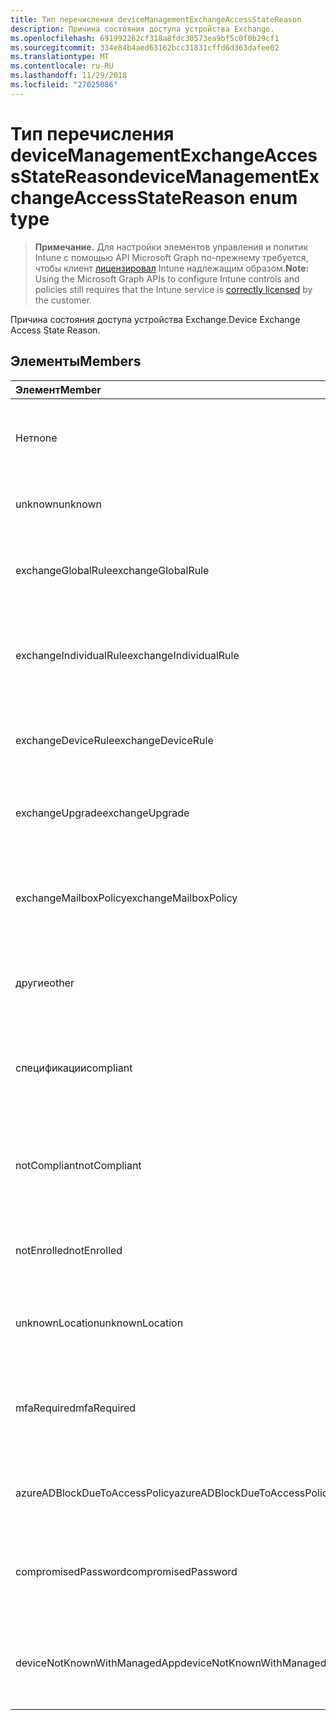 ```yaml
---
title: Тип перечисления deviceManagementExchangeAccessStateReason
description: Причина состояния доступа устройства Exchange.
ms.openlocfilehash: 691992262cf318a8fdc30573ea9bf5c0f0b29cf1
ms.sourcegitcommit: 334e84b4aed63162bcc31831cffd6d363dafee02
ms.translationtype: MT
ms.contentlocale: ru-RU
ms.lasthandoff: 11/29/2018
ms.locfileid: "27025086"
---
```

# <a name="devicemanagementexchangeaccessstatereason-enum-type"></a><span data-ttu-id="82de3-103">Тип перечисления deviceManagementExchangeAccessStateReason</span><span class="sxs-lookup"><span data-stu-id="82de3-103">deviceManagementExchangeAccessStateReason enum type</span></span>

> <span data-ttu-id="82de3-104">**Примечание.** Для настройки элементов управления и политик Intune с помощью API Microsoft Graph по-прежнему требуется, чтобы клиент [лицензировал](https://go.microsoft.com/fwlink/?linkid=839381) Intune надлежащим образом.</span><span class="sxs-lookup"><span data-stu-id="82de3-104">**Note:** Using the Microsoft Graph APIs to configure Intune controls and policies still requires that the Intune service is [correctly licensed](https://go.microsoft.com/fwlink/?linkid=839381) by the customer.</span></span>

<span data-ttu-id="82de3-105">Причина состояния доступа устройства Exchange.</span><span class="sxs-lookup"><span data-stu-id="82de3-105">Device Exchange Access State Reason.</span></span>
## <a name="members"></a><span data-ttu-id="82de3-106">Элементы</span><span class="sxs-lookup"><span data-stu-id="82de3-106">Members</span></span>
|<span data-ttu-id="82de3-107">Элемент</span><span class="sxs-lookup"><span data-stu-id="82de3-107">Member</span></span>|<span data-ttu-id="82de3-108">Значение</span><span class="sxs-lookup"><span data-stu-id="82de3-108">Value</span></span>|<span data-ttu-id="82de3-109">Description</span><span class="sxs-lookup"><span data-stu-id="82de3-109">Description</span></span>|
|:---|:---|:---|
|<span data-ttu-id="82de3-110">Нет</span><span class="sxs-lookup"><span data-stu-id="82de3-110">none</span></span>|<span data-ttu-id="82de3-111">0</span><span class="sxs-lookup"><span data-stu-id="82de3-111">0</span></span>|<span data-ttu-id="82de3-112">Нет причин состояние доступа, обнаруженные в Exchange</span><span class="sxs-lookup"><span data-stu-id="82de3-112">No access state reason discovered from Exchange</span></span>|
|<span data-ttu-id="82de3-113">unknown</span><span class="sxs-lookup"><span data-stu-id="82de3-113">unknown</span></span>|<span data-ttu-id="82de3-114">1</span><span class="sxs-lookup"><span data-stu-id="82de3-114">1</span></span>|<span data-ttu-id="82de3-115">Причина состояния Неизвестный доступ</span><span class="sxs-lookup"><span data-stu-id="82de3-115">Unknown access state reason</span></span>|
|<span data-ttu-id="82de3-116">exchangeGlobalRule</span><span class="sxs-lookup"><span data-stu-id="82de3-116">exchangeGlobalRule</span></span>|<span data-ttu-id="82de3-117">2</span><span class="sxs-lookup"><span data-stu-id="82de3-117">2</span></span>|<span data-ttu-id="82de3-118">Определяет, какие Exchange глобальное правило состояние доступа</span><span class="sxs-lookup"><span data-stu-id="82de3-118">Access state determined by Exchange Global rule</span></span>|
|<span data-ttu-id="82de3-119">exchangeIndividualRule</span><span class="sxs-lookup"><span data-stu-id="82de3-119">exchangeIndividualRule</span></span>|<span data-ttu-id="82de3-120">3</span><span class="sxs-lookup"><span data-stu-id="82de3-120">3</span></span>|<span data-ttu-id="82de3-121">Определяет, какие Exchange отдельное правило состояние доступа</span><span class="sxs-lookup"><span data-stu-id="82de3-121">Access state determined by Exchange Individual rule</span></span>|
|<span data-ttu-id="82de3-122">exchangeDeviceRule</span><span class="sxs-lookup"><span data-stu-id="82de3-122">exchangeDeviceRule</span></span>|<span data-ttu-id="82de3-123">4</span><span class="sxs-lookup"><span data-stu-id="82de3-123">4</span></span>|<span data-ttu-id="82de3-124">Определяет, какие правила устройству Exchange состояние доступа</span><span class="sxs-lookup"><span data-stu-id="82de3-124">Access state determined by Exchange Device rule</span></span>|
|<span data-ttu-id="82de3-125">exchangeUpgrade</span><span class="sxs-lookup"><span data-stu-id="82de3-125">exchangeUpgrade</span></span>|<span data-ttu-id="82de3-126">5</span><span class="sxs-lookup"><span data-stu-id="82de3-126">5</span></span>|<span data-ttu-id="82de3-127">Состояние доступа из-за обновления Exchange</span><span class="sxs-lookup"><span data-stu-id="82de3-127">Access state due to Exchange upgrade</span></span>|
|<span data-ttu-id="82de3-128">exchangeMailboxPolicy</span><span class="sxs-lookup"><span data-stu-id="82de3-128">exchangeMailboxPolicy</span></span>|<span data-ttu-id="82de3-129">6</span><span class="sxs-lookup"><span data-stu-id="82de3-129">6</span></span>|<span data-ttu-id="82de3-130">Состояние доступа определяет, какие политики почтовых ящиков Exchange</span><span class="sxs-lookup"><span data-stu-id="82de3-130">Access state determined by Exchange Mailbox Policy</span></span>|
|<span data-ttu-id="82de3-131">другие</span><span class="sxs-lookup"><span data-stu-id="82de3-131">other</span></span>|<span data-ttu-id="82de3-132">7</span><span class="sxs-lookup"><span data-stu-id="82de3-132">7</span></span>|<span data-ttu-id="82de3-133">Определяет, какие Exchange состояние доступа</span><span class="sxs-lookup"><span data-stu-id="82de3-133">Access state determined by Exchange</span></span>|
|<span data-ttu-id="82de3-134">спецификации</span><span class="sxs-lookup"><span data-stu-id="82de3-134">compliant</span></span>|<span data-ttu-id="82de3-135">8</span><span class="sxs-lookup"><span data-stu-id="82de3-135">8</span></span>|<span data-ttu-id="82de3-136">Состояние доступа, предоставленных с соответствием требованиям сложности при реализации</span><span class="sxs-lookup"><span data-stu-id="82de3-136">Access state granted by compliance challenge</span></span>|
|<span data-ttu-id="82de3-137">notCompliant</span><span class="sxs-lookup"><span data-stu-id="82de3-137">notCompliant</span></span>|<span data-ttu-id="82de3-138">9</span><span class="sxs-lookup"><span data-stu-id="82de3-138">9</span></span>|<span data-ttu-id="82de3-139">Состояние доступа отозван соответствия требованиям сложности при реализации</span><span class="sxs-lookup"><span data-stu-id="82de3-139">Access state revoked by compliance challenge</span></span>|
|<span data-ttu-id="82de3-140">notEnrolled</span><span class="sxs-lookup"><span data-stu-id="82de3-140">notEnrolled</span></span>|<span data-ttu-id="82de3-141">10</span><span class="sxs-lookup"><span data-stu-id="82de3-141">10</span></span>|<span data-ttu-id="82de3-142">Состояние доступа отозван сложности при реализации управления</span><span class="sxs-lookup"><span data-stu-id="82de3-142">Access state revoked by management challenge</span></span>|
|<span data-ttu-id="82de3-143">unknownLocation</span><span class="sxs-lookup"><span data-stu-id="82de3-143">unknownLocation</span></span>|<span data-ttu-id="82de3-144">12</span><span class="sxs-lookup"><span data-stu-id="82de3-144">12</span></span>|<span data-ttu-id="82de3-145">Состояние доступа из-за неизвестное расположение</span><span class="sxs-lookup"><span data-stu-id="82de3-145">Access state due to unknown location</span></span>|
|<span data-ttu-id="82de3-146">mfaRequired</span><span class="sxs-lookup"><span data-stu-id="82de3-146">mfaRequired</span></span>|<span data-ttu-id="82de3-147">13</span><span class="sxs-lookup"><span data-stu-id="82de3-147">13</span></span>|<span data-ttu-id="82de3-148">Состояние доступа из-за сложности при реализации многофакторной проверкой Подлинности</span><span class="sxs-lookup"><span data-stu-id="82de3-148">Access state due to MFA challenge</span></span>|
|<span data-ttu-id="82de3-149">azureADBlockDueToAccessPolicy</span><span class="sxs-lookup"><span data-stu-id="82de3-149">azureADBlockDueToAccessPolicy</span></span>|<span data-ttu-id="82de3-150">14</span><span class="sxs-lookup"><span data-stu-id="82de3-150">14</span></span>|<span data-ttu-id="82de3-151">Состояние доступа отозван политикой доступа AAD</span><span class="sxs-lookup"><span data-stu-id="82de3-151">Access State revoked by AAD Access Policy</span></span>|
|<span data-ttu-id="82de3-152">compromisedPassword</span><span class="sxs-lookup"><span data-stu-id="82de3-152">compromisedPassword</span></span>|<span data-ttu-id="82de3-153">15</span><span class="sxs-lookup"><span data-stu-id="82de3-153">15</span></span>|<span data-ttu-id="82de3-154">Состояние доступа отозван компрометации пароля</span><span class="sxs-lookup"><span data-stu-id="82de3-154">Access State revoked by compromised password</span></span>|
|<span data-ttu-id="82de3-155">deviceNotKnownWithManagedApp</span><span class="sxs-lookup"><span data-stu-id="82de3-155">deviceNotKnownWithManagedApp</span></span>|<span data-ttu-id="82de3-156">16</span><span class="sxs-lookup"><span data-stu-id="82de3-156">16</span></span>|<span data-ttu-id="82de3-157">Состояние доступа отозван запрос управляемых приложений</span><span class="sxs-lookup"><span data-stu-id="82de3-157">Access state revoked by managed application challenge</span></span>|




